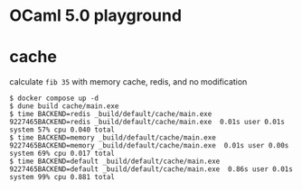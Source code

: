 OCaml 5.0 playground
===

# cache
calculate `fib 35` with memory cache, redis, and no modification

```
$ docker compose up -d
$ dune build cache/main.exe
$ time BACKEND=redis _build/default/cache/main.exe
9227465BACKEND=redis _build/default/cache/main.exe  0.01s user 0.01s system 57% cpu 0.040 total
$ time BACKEND=memory _build/default/cache/main.exe
9227465BACKEND=memory _build/default/cache/main.exe  0.01s user 0.00s system 69% cpu 0.017 total
$ time BACKEND=default _build/default/cache/main.exe
9227465BACKEND=default _build/default/cache/main.exe  0.86s user 0.01s system 99% cpu 0.881 total
```

